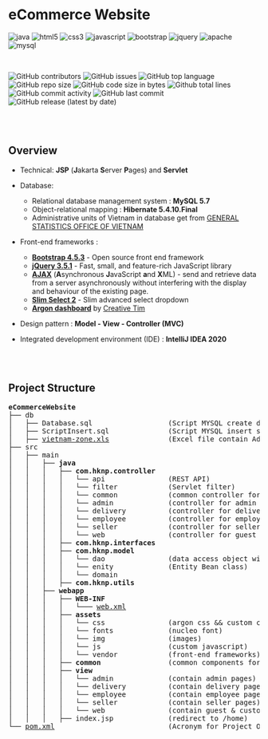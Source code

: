 # eCommerce Website

![java](https://img.shields.io/badge/java-%23ED8B00.svg?&style=for-the-badge&logo=java&logoColor=white)
![html5](https://img.shields.io/badge/html5%20-%23E34F26.svg?&style=for-the-badge&logo=html5&logoColor=white)
![css3](https://img.shields.io/badge/css3%20-%231572B6.svg?&style=for-the-badge&logo=css3&logoColor=white)
![javascript](https://img.shields.io/badge/javascript%20-%23323330.svg?&style=for-the-badge&logo=javascript&logoColor=%23F7DF1E)
![bootstrap](https://img.shields.io/badge/bootstrap%20-%23563D7C.svg?&style=for-the-badge&logo=bootstrap&logoColor=white)
![jquery](https://img.shields.io/badge/jquery%20-%230769AD.svg?&style=for-the-badge&logo=jquery&logoColor=white)
![apache](https://img.shields.io/badge/apache%20-%23D42029.svg?&style=for-the-badge&logo=apache&logoColor=white)
![mysql](https://img.shields.io/badge/mysql-%2300f.svg?&style=for-the-badge&logo=mysql&logoColor=white)

<br>

![GitHub contributors](https://img.shields.io/github/contributors/HKNP-Team/eCommerceWebsite) 
![GitHub issues](https://img.shields.io/github/issues/HKNP-Team/eCommerceWebsite?color=red) 
![GitHub top language](https://img.shields.io/github/languages/top/HKNP-Team/eCommerceWebsite?color=cyan) 
![GitHub repo size](https://img.shields.io/github/repo-size/HKNP-Team/eCommerceWebsite) 
![GitHub code size in bytes](https://img.shields.io/github/languages/code-size/HKNP-Team/eCommerceWebsite) 
![Github total lines](https://sloc.xyz/github/HKNP-Team/eCommerceWebsite)
![GitHub commit activity](https://img.shields.io/github/commit-activity/m/HKNP-Team/eCommerceWebsite?color=g) 
![GitHub last commit](https://img.shields.io/github/last-commit/HKNP-Team/eCommerceWebsite?color=yellow) 
![GitHub release (latest by date)](https://img.shields.io/github/v/release/HKNP-Team/eCommerceWebsite)

<br>
<br>

## Overview

- Technical: **JSP** (**J**akarta **S**erver **P**ages) and **Servlet**

- Database:
  - Relational database management system : **MySQL 5.7**
  - Object-relational mapping : **Hibernate 5.4.10.Final**
  - Administrative units of Vietnam in database get from [GENERAL STATISTICS OFFICE OF VIETNAM](https://www.gso.gov.vn/en/homepage/)

- Front-end frameworks :
  - [**Bootstrap 4.5.3**](https://getbootstrap.com/docs/4.5/getting-started/introduction/) - Open source front end framework
  - [**jQuery 3.5.1**](https://jquery.com/) - Fast, small, and feature-rich JavaScript library
  - [**AJAX**]() (**A**synchronous **J**avaScript **a**nd **X**ML) -  send and retrieve data from a server asynchronously without interfering with the display and behaviour of the existing page.
  - [**Slim Select 2**](https://slimselectjs.com/) - Slim advanced select dropdown
  - [**Argon dashboard**](https://www.creative-tim.com/product/argon-dashboard/) by [Creative Tim](https://www.creative-tim.com/)
  
- Design pattern : **Model - View - Controller (MVC)**
- Integrated development environment (IDE) : **IntelliJ IDEA 2020**



<br>
<br>

## Project Structure

<pre>
<b>eCommerceWebsite</b>
├── db
│   ├── Database.sql                  (Script MYSQL create database)
│   ├── ScriptInsert.sql              (Script MYSQL insert sample data)
│   ├── <a href="./db/vietnam-zone.xls" target="_blank">vietnam-zone.xls</a>              (Excel file contain Administrative units of Vietnam)
├── src
│   ├── main
│   │   ├── <b>java</b>
│   │   │   ├── <b>com.hknp.controller</b>
│   │   │   │   └── api               (REST API)
│   │   │   │   └── filter            (Servlet filter)
│   │   │   │   └── common            (common controller for all user's page)
│   │   │   │   └── admin             (controller for admin page)
│   │   │   │   └── delivery          (controller for delivery page)
│   │   │   │   └── employee          (controller for employee page)
│   │   │   │   └── seller            (controller for seller page)
│   │   │   │   └── web               (controller for guest & customer page)
│   │   │   ├── <b>com.hknp.interfaces</b>
│   │   │   ├── <b>com.hknp.model</b>
│   │   │   │   └── dao               (data access object with singleton pattern)
│   │   │   │   └── enity             (Entity Bean class)
│   │   │   │   └── domain
│   │   │   ├── <b>com.hknp.utils</b>
│   │   ├── <b>webapp</b>
│   │   │   ├── <b>WEB-INF</b>
│   │   │   │   └─── <a href="./src/main/webapp/WEB-INF/web.xml" target="_blank">web.xml</a>
│   │   │   ├── <b>assets</b>
│   │   │   │   └── css               (argon css && custom css)
│   │   │   │   └── fonts             (nucleo font)
│   │   │   │   └── img               (images)
│   │   │   │   └── js                (custom javascript)
│   │   │   │   └── vendor            (front-end frameworks)
│   │   │   ├── <b>common</b>                (common components for all jsp page)
│   │   │   ├── <b>view</b>
│   │   │   │   └── admin             (contain admin pages)
│   │   │   │   └── delivery          (contain delivery pages)
│   │   │   │   └── employee          (contain employee pages)
│   │   │   │   └── seller            (contain seller pages)
│   │   │   │   └── web               (contain guest & customer pages)
│   │   │   ├── index.jsp             (redirect to /home)
└── <a href="./pom.xml" target="_blank">pom.xml</a>                           (Acronym for Project Object Model)
</pre>

<br>
<br>
